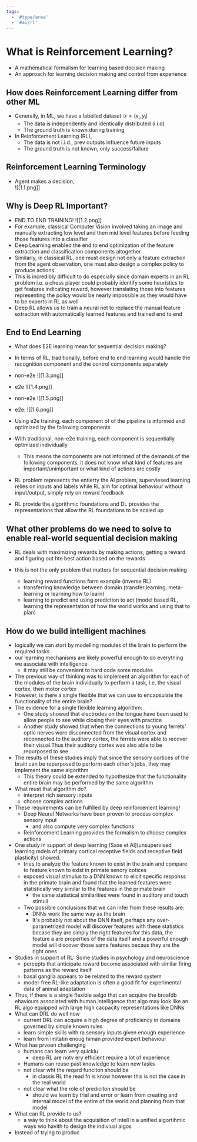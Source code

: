 ```yaml
---
tags:
  - '#type/area'
  - '#ai/rl'
---
```


# What is Reinforcement Learning?

- A mathematical formalism for learning based decision making
- An approach for learning decision making and control from experience

## How does Reinforcement Learning differ from other ML

- Generally, in ML, we have a labelled dataset $\mathcal D = {(x_i, y_i)}$
  - The data is independently and identically distributed (i.i.d)
  - The ground truth is known during training
- In Reinforcement Learning (RL),
  - The data is not i.i.d., prev outputs influence future inputs
  - The ground truth is not known, only success/failure

## Reinforcement Learning Terminology

- Agent makes a decision,\
  !\[\[1.1.png\]\]

## Why is Deep RL Important?

- END TO END TRAINING!
  !\[\[1.2.png\]\]
- For example, classical Computer Vision involved taking an image and manually extracting low level and then mid level features before feeding those features into a classifier
- Deep Learning enabled the end to end optimization of the feature extraction and classification components altogether
- Similarly, in classical RL, one must design not only a feature extraction from the agent observation, one must also design a complex policy to produce actions
- This is incredibly difficult to do especially since domain experts in an RL problem i.e. a chess player could probably identify some heuristics to get features indicating reward, however translating those into features representing the policy would be nearly impossible as they would have to be experts in RL as well
- Deep RL allows us to train a neural net to replace the manual feature extraction with automatically learned features and trained end to end

## End to End Learning

- What does E2E learning mean for sequential decision making?

- In terms of RL, traditionally, before end to end learning would handle the recognition component and the control components separately

- non-e2e
  !\[\[1.3.png\]\]

- e2e
  !\[\[1.4.png\]\]

- non-e2e
  !\[\[1.5.png\]\]

- e2e:
  !\[\[1.6.png\]\]

- Using e2e training, each component of of the pipeline is informed and optimized by the following components

- With traditional, non-e2e training, each component is sequentially optimized individually

  - This means the components are not informed of the demands of the following components, it does not know what kind of features are important/unimportant or what kind of actions are costly

- RL problem represents the entierty the AI problem, superviesed learning relies on inputs and labels while RL aim for optimal behaviour without input/output, simply rely on reward feedback

- RL provide the algorithmic foundations and DL provides the representations that allow the RL foundations to be scaled up

## What other problems do we need to solve to enable real-world sequential decision making

- RL deals with maximizing rewards by making actions, getting a reward and figuring out hte best action based on the rewards

- this is not the only problem that matters for sequential decision making

  - learning reward functions form example (inverse RL)
  - transferring knowledge between domain (transfer learning, meta-learning or learning how to learn)
  - learning to predict and using prediction to act (model based RL, learning the representation of how the world works and using that to plan)

## How do we build intelligent machines

- logically we can start by modelling modules of the brain to perform the required tasks
- our learning mechanisms are likely powerful enough to do everything we associate with intelligence
  - it may still be convenient to hard code some modules
- The previous way of thinking was to implement an algorithm for each of the modules of the brain individually to perform a task, i.e. the visual cortex, then motor cortex
- However, is there a single flexible that we can use to encapsulate the functionality of the entire brain?
- The evidence for a single flexible learning algorithm:
  - One study showed that electrodes on the tongue have been used to allow people to see while closing their eyes with practice
  - Another study showed that when the connections to young ferrets' optic nerves were disconnected from the visual cortex and reconnected to the auditory cortex, the ferrets were able to recover their visual.Thus their auditory cortex was also able to be repurposed to see
- The results of these studies imply that since the sensory cortices of the brain can be repurposed to perform each other's jobs, they may implement the same algorithm
  - This theory could be extended to hypothesize that the functionality entire brain may be performed by the same algorithm
- What must that algorithm do?
  - interpret rich sensory inputs
  - choose complex actions
- These requirements can be fulfilled by deep reinforcement learning!
  - Deep Neural Networks have been proven to process complex sensory input
    - and also compute very complex functions
  - Reinforcement Learning provides the formalism to choose complex actions
- One study in support of deep learning \[Saxe et Al\](unsupervised learning mdels of primary cortical receptive fields and receptive field plasticity) showed:
  - tries to analyze the feature known to exist in the brain and compare to feature known to exist in primate senory cotices
  - exposed visual stimulus to a DNN known to elicit specific responss in the primate brain and found that the learned features were statistically very similar to the features in the primate brain
    - the same statistical similarities were found in auditory and touch stimuli
  - Two possible conclusions that we can infer from these results are:
    - DNNs work the same way as the brain
    - It's probably not about the DNN itself, perhaps any over-parametrized model will discover features with these statistics becase they are simply the right features for this data, the feature a are properties of the data itself and a powerful enough model will discover those same features becaus they are the right ones
- Studies in support of RL: Some studies in psychology and neuroscience
  - percepts that anticipate reward become associated with similar firing patterns as the reward itself
  - basal ganglia appears to be related to the reward system
  - model-free RL-like adaptation is often a good fit for experimental data of animal adaptation
- Thus, if there is a single flexible aalgo that can acquire the broafdb ehaviours associated with human intelligence that algo may look like an RL algo equipped with large high cacpacity representations like DNNs
- What can DRL do well now
  - current DRL can acquire a high degree of proficiency in domains governed by simple known rules
  - learn simple skills with ra sensory inputs given enough experience
  - learn from imitatin enoug himan provided expert behaviour
- What has prvoen challenging
  - humans can learn very quicklu
    - deep RL are notv ery efficient require a lot of experience
  - Humans can reuse past knowledge to learn new tasks
  - not clear wht the reqard funciton should be
    - in classis RL the read fn is know however this is not the case in the real world
  - not clear what the role of prediciton should be
    - should we learn by trial and error or learn from creating and internal model of the entire of the world and planning from that model
- What can RL provide to us?
  - a way to think about the acquisition of intell in a unified algortihmic ways wio havith to design the indiviual algos
- Instead of trying to produc
